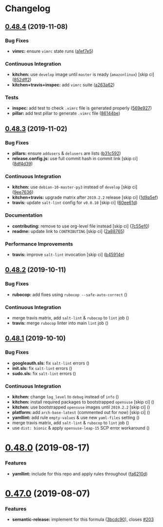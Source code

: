 # Changelog

## [0.48.4](https://github.com/saltstack-formulas/users-formula/compare/v0.48.3...v0.48.4) (2019-11-08)


### Bug Fixes

* **vimrc:** ensure `vimrc` state runs ([a1ef7e5](https://github.com/saltstack-formulas/users-formula/commit/a1ef7e57d9627f59000962111478d0846ab25d5c))


### Continuous Integration

* **kitchen:** use `develop` image until `master` is ready (`amazonlinux`) [skip ci] ([852dff2](https://github.com/saltstack-formulas/users-formula/commit/852dff2aac5216e5ebf3f03cfa8f2559a35bdf9c))
* **kitchen+travis+inspec:** add `vimrc` suite ([a263a62](https://github.com/saltstack-formulas/users-formula/commit/a263a62e7570d32d4a796538fc1720e20fa008a1))


### Tests

* **inspec:** add test to check `.vimrc` file is generated properly ([569e927](https://github.com/saltstack-formulas/users-formula/commit/569e9276dbeea38f4920596502db75d64abbdc5e))
* **pillar:** add test pillar to generate `.vimrc` file ([86144be](https://github.com/saltstack-formulas/users-formula/commit/86144befb9f98597464d9a10d45d820077a171e4))

## [0.48.3](https://github.com/saltstack-formulas/users-formula/compare/v0.48.2...v0.48.3) (2019-11-02)


### Bug Fixes

* **pillars:** ensure `addusers` & `delusers` are lists ([b31c592](https://github.com/saltstack-formulas/users-formula/commit/b31c592147a4831f3800b80fa6d11025c5372f4c))
* **release.config.js:** use full commit hash in commit link [skip ci] ([8df4d39](https://github.com/saltstack-formulas/users-formula/commit/8df4d39060dfaa1d3e8bce4d2cc7afd9c15d7dfd))


### Continuous Integration

* **kitchen:** use `debian-10-master-py3` instead of `develop` [skip ci] ([9ee7636](https://github.com/saltstack-formulas/users-formula/commit/9ee7636477e20ad6597da2dd41375e858f644e4d))
* **kitchen+travis:** upgrade matrix after `2019.2.2` release [skip ci] ([1d9a5ef](https://github.com/saltstack-formulas/users-formula/commit/1d9a5ef5be4bf0c66d6471effa32a2953637b031))
* **travis:** update `salt-lint` config for `v0.0.10` [skip ci] ([60ee61d](https://github.com/saltstack-formulas/users-formula/commit/60ee61dd66bb3ab53b5dabb8c252e8725b1f0b04))


### Documentation

* **contributing:** remove to use org-level file instead [skip ci] ([7c55ef0](https://github.com/saltstack-formulas/users-formula/commit/7c55ef0c0dba8fbdb34b3882d2b1f8d78c93720d))
* **readme:** update link to `CONTRIBUTING` [skip ci] ([2a88765](https://github.com/saltstack-formulas/users-formula/commit/2a887654fcffb2ea6870967007f6d8cd096ed1a0))


### Performance Improvements

* **travis:** improve `salt-lint` invocation [skip ci] ([b45914e](https://github.com/saltstack-formulas/users-formula/commit/b45914e063e3ac7462b31efa0b187d13cb8ee81a))

## [0.48.2](https://github.com/saltstack-formulas/users-formula/compare/v0.48.1...v0.48.2) (2019-10-11)


### Bug Fixes

* **rubocop:** add fixes using `rubocop --safe-auto-correct` ([](https://github.com/saltstack-formulas/users-formula/commit/13dd7f9))


### Continuous Integration

* merge travis matrix, add `salt-lint` & `rubocop` to `lint` job ([](https://github.com/saltstack-formulas/users-formula/commit/99136b5))
* **travis:** merge `rubocop` linter into main `lint` job ([](https://github.com/saltstack-formulas/users-formula/commit/96999c2))

## [0.48.1](https://github.com/saltstack-formulas/users-formula/compare/v0.48.0...v0.48.1) (2019-10-10)


### Bug Fixes

* **googleauth.sls:** fix `salt-lint` errors ([](https://github.com/saltstack-formulas/users-formula/commit/bb27b94))
* **init.sls:** fix `salt-lint` errors ([](https://github.com/saltstack-formulas/users-formula/commit/4cec0ef))
* **sudo.sls:** fix `salt-lint` errors ([](https://github.com/saltstack-formulas/users-formula/commit/560f5e1))


### Continuous Integration

* **kitchen:** change `log_level` to `debug` instead of `info` ([](https://github.com/saltstack-formulas/users-formula/commit/1726e0f))
* **kitchen:** install required packages to bootstrapped `opensuse` [skip ci] ([](https://github.com/saltstack-formulas/users-formula/commit/0ed662d))
* **kitchen:** use bootstrapped `opensuse` images until `2019.2.2` [skip ci] ([](https://github.com/saltstack-formulas/users-formula/commit/f2e1b66))
* **platform:** add `arch-base-latest` (commented out for now) [skip ci] ([](https://github.com/saltstack-formulas/users-formula/commit/1790bae))
* **yamllint:** add rule `empty-values` & use new `yaml-files` setting ([](https://github.com/saltstack-formulas/users-formula/commit/af2d2c0))
* merge travis matrix, add `salt-lint` & `rubocop` to `lint` job ([](https://github.com/saltstack-formulas/users-formula/commit/f17d156))
* use `dist: bionic` & apply `opensuse-leap-15` SCP error workaround ([](https://github.com/saltstack-formulas/users-formula/commit/4d3228b))

# [0.48.0](https://github.com/saltstack-formulas/users-formula/compare/v0.47.0...v0.48.0) (2019-08-17)


### Features

* **yamllint:** include for this repo and apply rules throughout ([fa6210d](https://github.com/saltstack-formulas/users-formula/commit/fa6210d))

# [0.47.0](https://github.com/saltstack-formulas/users-formula/compare/v0.46.1...v0.47.0) (2019-08-07)


### Features

* **semantic-release:** implement for this formula ([3bcdc90](https://github.com/saltstack-formulas/users-formula/commit/3bcdc90)), closes [#203](https://github.com/saltstack-formulas/users-formula/issues/203)
